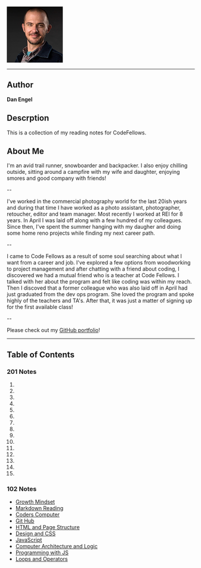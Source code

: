 ![](Dan_Engel_2020_lowres2.jpg) 

---

## Author

**Dan Engel**

## Descrption

This is a collection of my reading notes for CodeFellows.

## About Me

I'm an avid trail runner, snowboarder and backpacker. I also enjoy chilling outside, sitting around a campfire with my wife and daughter, enjoying smores and good company with friends!

--

I've worked in the commercial photography world for the last 20ish years and during that time I have worked as a photo assistant, photographer, retoucher, editor and team manager. Most recently I worked at REI for 8 years. In April I was laid off along with a few hundred of my colleagues. Since then, I've spent the summer hanging with my daugher and doing some home reno projects while finding my next career path.

--

I came to Code Fellows as a result of some soul searching about what I want from a career and job. I've explored a few options from woodworking to project management and after chatting with a friend about coding, I discovered we had a mutual friend who is a teacher at Code Fellows. I talked with her about the program and felt like coding was within my reach. Then I discoved that a former colleague who was also laid off in April had just graduated from the dev ops program. She loved the program and spoke highly of the teachers and TA's. After that, it was just a matter of signing up for the first available class!

--

Please check out my [GitHub portfolio](https://github.com/daneng1)!

---

## Table of Contents

### 201 Notes

1. 
1.
1.
1.
1.
1.
1.
1. 
1.
1.
1.
1.
1.
1.
1.

### 102 Notes

- [Growth Mindset](/102-notes/growth_mindset.md)
- [Markdown Reading](/102-notes/markdown.md)
- [Coders Computer](/102-notes/coders_computer.md)
- [Git Hub](/102-notes/github.md)
- [HTML and Page Structure](/102-notes/html_pagestructure.md)
- [Design and CSS](/102-notes/css.md)
- [JavaScript](/102-notes/javascript.md)
- [Computer Architecture and Logic](/102-notes/computers.md)
- [Programming with JS](/102-notes/programming_JS.md)
- [Loops and Operators](/102-notes/loops_operation.md)
